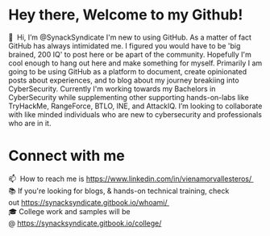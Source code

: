 # Hey there, Welcome to my Github!

👋  Hi, I’m @SynackSyndicate
I'm new to using GitHub. As a matter of fact GitHub has always intimidated me. I figured you would have to be 'big brained, 200 IQ' to post here or be apart of the community. Hopefully I'm cool enough to hang out here and make something for myself. Primarily I am going to be using GitHub as a platform to document, create opinionated posts about experiences, and to blog about my journey breakiing into CyberSecurity. Currently I'm working towards my Bachelors in CyberSecurity while supplementing other supporting hands-on-labs like TryHackMe, RangeForce, BTLO, INE, and AttackIQ.
I’m looking to collaborate with like minded individuals who are new to cybersecurity and professionals who are in it.

# Connect with me
📫 
How to reach me is https://www.linkedin.com/in/vienamorvallesteros/ 
<br/> 
📚 
If you're looking for blogs, & hands-on technical training, check out https://synacksyndicate.gitbook.io/whoami/ 
<br/> 
🎓  College work and samples will be @ https://synacksyndicate.gitbook.io/college/



